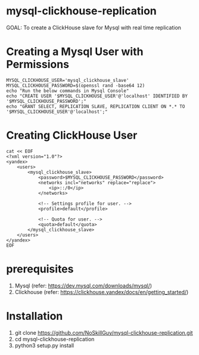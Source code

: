 # mysql-clickhouse-replication
GOAL: To create a ClickHouse slave for Mysql with real time replication

# Creating a Mysql User with Permissions
```
MYSQL_CLICKHOUSE_USER='mysql_clickhouse_slave'
MYSQL_CLICKHOUSE_PASSWORD=$(openssl rand -base64 12)
echo "Run the below commands in Mysql Console"
echo "CREATE USER '$MYSQL_CLICKHOUSE_USER'@'localhost' IDENTIFIED BY '$MYSQL_CLICKHOUSE_PASSWORD';"
echo "GRANT SELECT, REPLICATION SLAVE, REPLICATION CLIENT ON *.* TO '$MYSQL_CLICKHOUSE_USER'@'localhost';"
```

# Creating ClickHouse User
```
cat << EOF
<?xml version="1.0"?>
<yandex>
    <users>
        <mysql_clickhouse_slave>
            <password>$MYSQL_CLICKHOUSE_PASSWORD</password>
            <networks incl="networks" replace="replace">
                <ip>::/0</ip>
            </networks>

            <!-- Settings profile for user. -->
            <profile>default</profile>

            <!-- Quota for user. -->
            <quota>default</quota>
        </mysql_clickhouse_slave>
    </users>
</yandex>
EOF
```

# prerequisites

1. Mysql (refer: https://dev.mysql.com/downloads/mysql/)
2. Clickhouse (refer: https://clickhouse.yandex/docs/en/getting_started/)

# Installation

1. git clone https://github.com/NoSkillGuy/mysql-clickhouse-replication.git
2. cd mysql-clickhouse-replication
3. python3 setup.py install